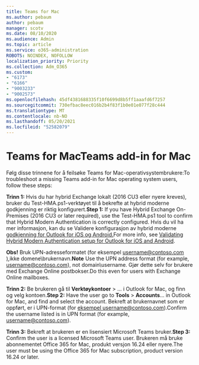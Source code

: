 ```yaml
---
title: Teams for Mac
ms.author: pebaum
author: pebaum
manager: scotv
ms.date: 08/10/2020
ms.audience: Admin
ms.topic: article
ms.service: o365-administration
ROBOTS: NOINDEX, NOFOLLOW
localization_priority: Priority
ms.collection: Adm_O365
ms.custom:
- "6173"
- "6166"
- "9003233"
- "9002573"
ms.openlocfilehash: 45df4381688335f10f6699d8b5ff1aaafd6f7257
ms.sourcegitcommit: 730efbac8eec016b2b4f83f1b0e01e077f28c444
ms.translationtype: MT
ms.contentlocale: nb-NO
ms.lasthandoff: 05/20/2021
ms.locfileid: "52582079"
---
```

# <a name="teams-add-in-for-mac"></a><span data-ttu-id="96540-102">Teams for Mac</span><span class="sxs-lookup"><span data-stu-id="96540-102">Teams add-in for Mac</span></span>

<span data-ttu-id="96540-103">Følg disse trinnene for å feilsøke Teams for Mac-operativsystembrukere:</span><span class="sxs-lookup"><span data-stu-id="96540-103">To troubleshoot a missing Teams add-in for Mac operating system users, follow these steps:</span></span>

<span data-ttu-id="96540-104">**Trinn 1:** Hvis du har hybrid Exchange lokalt (2016 CU3 eller nyere kreves), bruker du Test-HMA.ps1-verktøyet til å bekrefte at hybrid moderne godkjenning er riktig konfigurert.</span><span class="sxs-lookup"><span data-stu-id="96540-104">**Step 1:** If you have Hybrid Exchange On-Premises (2016 CU3 or later required), use the Test-HMA.ps1 tool to confirm that Hybrid Modern Authentication is correctly configured.</span></span> <span data-ttu-id="96540-105">Hvis du vil ha mer informasjon, kan du se Validere konfigurasjon av hybrid moderne [godkjenning for Outlook for iOS og Android.](https://aka.ms/TestHMAEAS)</span><span class="sxs-lookup"><span data-stu-id="96540-105">For more info, see [Validating Hybrid Modern Authentication setup for Outlook for iOS and Android](https://aka.ms/TestHMAEAS).</span></span>  

<span data-ttu-id="96540-106">**Obs!** Bruk UPN-adresseformatet (for eksempel username@contoso.com [),](mailto:username@contoso.com)ikke domene\brukernavn.</span><span class="sxs-lookup"><span data-stu-id="96540-106">**Note** Use the UPN address format (for example, [username@contoso.com](mailto:username@contoso.com)), not domain\username.</span></span> <span data-ttu-id="96540-107">Gjør dette selv for brukere med Exchange Online postbokser.</span><span class="sxs-lookup"><span data-stu-id="96540-107">Do this even for users with Exchange Online mailboxes.</span></span>

<span data-ttu-id="96540-108">**Trinn 2:** Be brukeren gå til **Verktøykontoer**  >  ... i Outlook for Mac, og finn og velg kontoen.</span><span class="sxs-lookup"><span data-stu-id="96540-108">**Step 2:** Have the user go to **Tools** > **Accounts**... in Outlook for Mac, and find and select the account.</span></span> <span data-ttu-id="96540-109">Bekreft at brukernavnet som er oppført, er i UPN-format (for [eksempel username@contoso.com](mailto:username@contoso.com)).</span><span class="sxs-lookup"><span data-stu-id="96540-109">Confirm the username listed is in UPN format (for example, [username@contoso.com](mailto:username@contoso.com)).</span></span>

<span data-ttu-id="96540-110">**Trinn 3:** Bekreft at brukeren er en lisensiert Microsoft Teams bruker.</span><span class="sxs-lookup"><span data-stu-id="96540-110">**Step 3:** Confirm the user is a licensed Microsoft Teams user.</span></span> <span data-ttu-id="96540-111">Brukeren må bruke abonnementet Office 365 for Mac, produkt versjon 16.24 eller nyere.</span><span class="sxs-lookup"><span data-stu-id="96540-111">The user must be using the Office 365 for Mac subscription, product version 16.24 or later.</span></span>